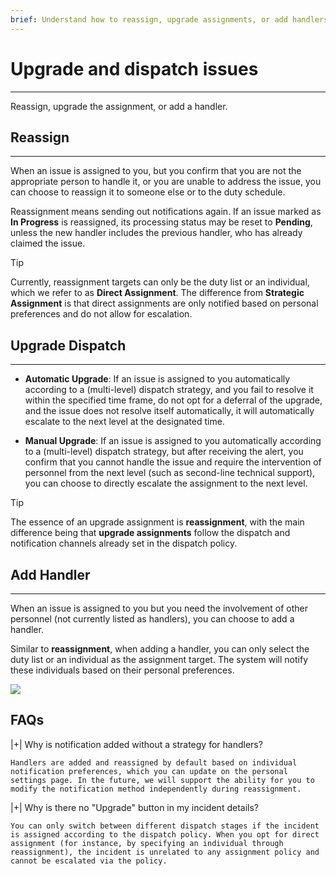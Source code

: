```yaml
---
brief: Understand how to reassign, upgrade assignments, or add handlers
---
```


# Upgrade and dispatch issues

---

Reassign, upgrade the assignment, or add a handler.

## Reassign
---

When an issue is assigned to you, but you confirm that you are not the appropriate person to handle it, or you are unable to address the issue, you can choose to reassign it to someone else or to the duty schedule.

Reassignment means sending out notifications again. If an issue marked as **In Progress** is reassigned, its processing status may be reset to **Pending**, unless the new handler includes the previous handler, who has already claimed the issue.

> [!TIP]
> Currently, reassignment targets can only be the duty list or an individual, which we refer to as **Direct Assignment**. The difference from **Strategic Assignment** is that direct assignments are only notified based on personal preferences and do not allow for escalation.

## Upgrade Dispatch
---

- **Automatic Upgrade**: If an issue is assigned to you automatically according to a (multi-level) dispatch strategy, and you fail to resolve it within the specified time frame, do not opt for a deferral of the upgrade, and the issue does not resolve itself automatically, it will automatically escalate to the next level at the designated time.

- **Manual Upgrade**: If an issue is assigned to you automatically according to a (multi-level) dispatch strategy, but after receiving the alert, you confirm that you cannot handle the issue and require the intervention of personnel from the next level (such as second-line technical support), you can choose to directly escalate the assignment to the next level.

> [!TIP]
> The essence of an upgrade assignment is **reassignment**, with the main difference being that **upgrade assignments** follow the dispatch and notification channels already set in the dispatch policy.

## Add Handler
---

When an issue is assigned to you but you need the involvement of other personnel (not currently listed as handlers), you can choose to add a handler.

Similar to **reassignment**, when adding a handler, you can only select the duty list or an individual as the assignment target. The system will notify these individuals based on their personal preferences.

![](https://fcdoc.github.io/img/5yV6SZljnoyzXZygOdopT3n8RgQkKr5WITkG_FlwCt4.avif)

## FAQs

|+| Why is notification added without a strategy for handlers?

    Handlers are added and reassigned by default based on individual notification preferences, which you can update on the personal settings page. In the future, we will support the ability for you to modify the notification method independently during reassignment.

|+| Why is there no "Upgrade" button in my incident details?

    You can only switch between different dispatch stages if the incident is assigned according to the dispatch policy. When you opt for direct assignment (for instance, by specifying an individual through reassignment), the incident is unrelated to any assignment policy and cannot be escalated via the policy.